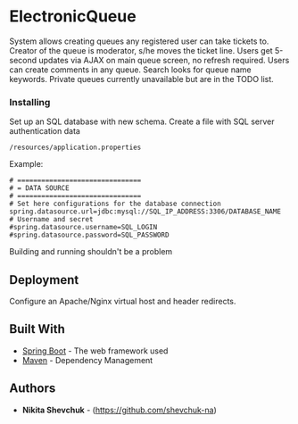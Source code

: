 # ElectronicQueue

System allows creating queues any registered user can take tickets to. Creator of the queue is moderator, s/he moves the ticket line. 
Users get 5-second updates via AJAX on main queue screen, no refresh required. Users can create comments in any queue. 
Search looks for queue name keywords. Private queues currently unavailable but are in the TODO list.

### Installing

Set up an SQL database with new schema.
Create a file with SQL server authentication data

```
/resources/application.properties
```
Example:
```
# ===============================
# = DATA SOURCE
# ===============================
# Set here configurations for the database connection
spring.datasource.url=jdbc:mysql://SQL_IP_ADDRESS:3306/DATABASE_NAME
# Username and secret
#spring.datasource.username=SQL_LOGIN
#spring.datasource.password=SQL_PASSWORD
```

Building and running shouldn't be a problem

## Deployment

Configure an Apache/Nginx virtual host and header redirects.


## Built With

* [Spring Boot](https://projects.spring.io/spring-boot/) - The web framework used
* [Maven](https://maven.apache.org/) - Dependency Management

## Authors

* **Nikita Shevchuk** - (https://github.com/shevchuk-na)

